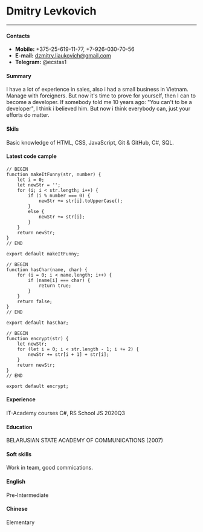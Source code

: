 # Dmitry Levkovich
___
#### Contacts
* **Mobile:** +375-25-619-11-77, +7-926-030-70-56
* **E-mail:** dzmitry.liaukovich@gmail.com
* **Telegram:** @ecstas1
#### Summary
I have a lot of experience in sales, also i had a small business in Vietnam. Manage with foreigners. But now it's time to prove for yourself, then I can to become a developer. If somebody told me 10 years ago: "You can't to be a developer", I think i believed him. But now i think everybody can, just your efforts do matter.
#### Skils
Basic knowledge of HTML, CSS, JavaScript, Git & GitHub, C#, SQL.
#### Latest code cample
```
// BEGIN
function makeItFunny(str, number) {
    let i = 0;
    let newStr = '';
    for (i; i < str.length; i++) {
        if (i % number === 0) {
            newStr += str[i].toUpperCase();
        }
        else {
            newStr += str[i];
        }
    }
    return newStr;
}
// END

export default makeItFunny;

// BEGIN
function hasChar(name, char) {
    for (i = 0; i < name.length; i++) {
        if (name[i] === char) {
            return true;
        }
    }
    return false;
}
// END

export default hasChar;

// BEGIN
function encrypt(str) {
    let newStr;
    for (let i = 0; i < str.length - 1; i += 2) {
        newStr += str[i + 1] + str[i];
    }
    return newStr;
}
// END

export default encrypt;
```
#### Experience
IT-Academy courses C#, RS School JS 2020Q3 
#### Education
BELARUSIAN STATE ACADEMY OF COMMUNICATIONS (2007)
#### Soft skills
Work in team, good commications.
#### English
Pre-Intermediate
#### Chinese
Elementary
